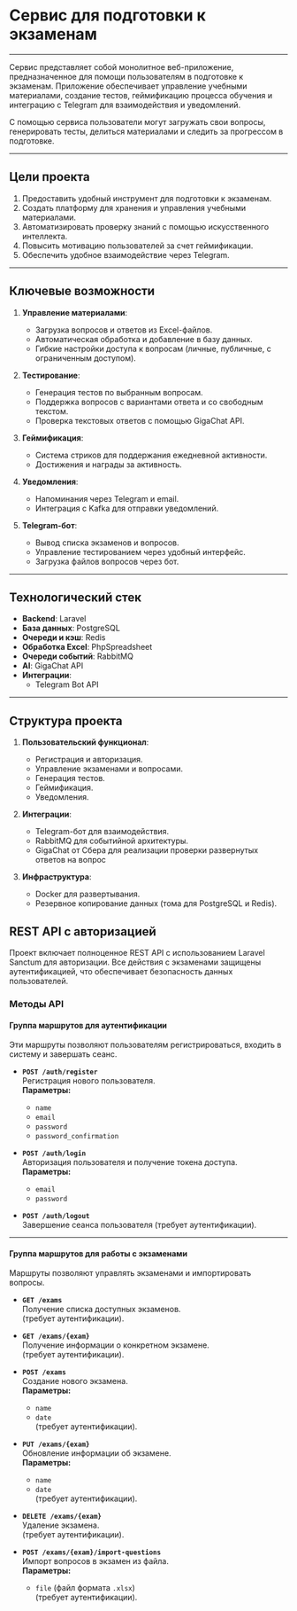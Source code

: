 # Сервис для подготовки к экзаменам

---

Сервис представляет собой монолитное веб-приложение, предназначенное для помощи пользователям в подготовке к экзаменам. Приложение обеспечивает управление учебными материалами, создание тестов, геймификацию процесса обучения и интеграцию с Telegram для взаимодействия и уведомлений.

С помощью сервиса пользователи могут загружать свои вопросы, генерировать тесты, делиться материалами и следить за прогрессом в подготовке.

---

## **Цели проекта**

1. Предоставить удобный инструмент для подготовки к экзаменам.
2. Создать платформу для хранения и управления учебными материалами.
3. Автоматизировать проверку знаний с помощью искусственного интеллекта.
4. Повысить мотивацию пользователей за счет геймификации.
5. Обеспечить удобное взаимодействие через Telegram.

---

## **Ключевые возможности**

1. **Управление материалами**:

    - Загрузка вопросов и ответов из Excel-файлов.
    - Автоматическая обработка и добавление в базу данных.
    - Гибкие настройки доступа к вопросам (личные, публичные, с ограниченным доступом).

2. **Тестирование**:

    - Генерация тестов по выбранным вопросам.
    - Поддержка вопросов с вариантами ответа и со свободным текстом.
    - Проверка текстовых ответов с помощью GigaChat API.

3. **Геймификация**:

    - Система стриков для поддержания ежедневной активности.
    - Достижения и награды за активность.

4. **Уведомления**:

    - Напоминания через Telegram и email.
    - Интеграция с Kafka для отправки уведомлений.

5. **Telegram-бот**:

    - Вывод списка экзаменов и вопросов.
    - Управление тестированием через удобный интерфейс.
    - Загрузка файлов вопросов через бот.

---

## **Технологический стек**

-   **Backend**: Laravel
-   **База данных**: PostgreSQL
-   **Очереди и кэш**: Redis
-   **Обработка Excel**: PhpSpreadsheet
-   **Очереди событий**: RabbitMQ
-   **AI**: GigaChat API
-   **Интеграции**:
    -   Telegram Bot API

---

## **Структура проекта**

1. **Пользовательский функционал**:

    - Регистрация и авторизация.
    - Управление экзаменами и вопросами.
    - Генерация тестов.
    - Геймификация.
    - Уведомления.

2. **Интеграции**:

    - Telegram-бот для взаимодействия.
    - RabbitMQ для событийной архитектуры.
    - GigaChat от Сбера для реализации проверки развернутых ответов на вопрос

3. **Инфраструктура**:

    - Docker для развертывания.
    - Резервное копирование данных (тома для PostgreSQL и Redis).

## REST API с авторизацией

Проект включает полноценное REST API с использованием Laravel Sanctum для авторизации. Все действия с экзаменами защищены аутентификацией, что обеспечивает безопасность данных пользователей.

### Методы API

#### Группа маршрутов для аутентификации
Эти маршруты позволяют пользователям регистрироваться, входить в систему и завершать сеанс.

- **`POST /auth/register`**  
  Регистрация нового пользователя.  
  **Параметры:**  
  - `name`  
  - `email`  
  - `password`  
  - `password_confirmation`

- **`POST /auth/login`**  
  Авторизация пользователя и получение токена доступа.  
  **Параметры:**  
  - `email`  
  - `password`

- **`POST /auth/logout`**  
  Завершение сеанса пользователя (требует аутентификации).

---

#### Группа маршрутов для работы с экзаменами
Маршруты позволяют управлять экзаменами и импортировать вопросы.

- **`GET /exams`**  
  Получение списка доступных экзаменов.  
  (требует аутентификации).

- **`GET /exams/{exam}`**  
  Получение информации о конкретном экзамене.  
  (требует аутентификации).

- **`POST /exams`**  
  Создание нового экзамена.  
  **Параметры:**  
  - `name`  
  - `date`  
  (требует аутентификации).

- **`PUT /exams/{exam}`**  
  Обновление информации об экзамене.  
  **Параметры:**  
  - `name`  
  - `date`  
  (требует аутентификации).

- **`DELETE /exams/{exam}`**  
  Удаление экзамена.  
  (требует аутентификации).

- **`POST /exams/{exam}/import-questions`**  
  Импорт вопросов в экзамен из файла.  
  **Параметры:**  
  - `file` (файл формата `.xlsx`)  
  (требует аутентификации).
